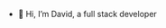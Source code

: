 - 👋 Hi, I’m David, a full stack developer

<!---
DavidManga254/DavidManga254 is a ✨ special ✨ repository because its `README.md` (this file) appears on your GitHub profile.
You can click the Preview link to take a look at your changes.
--->

